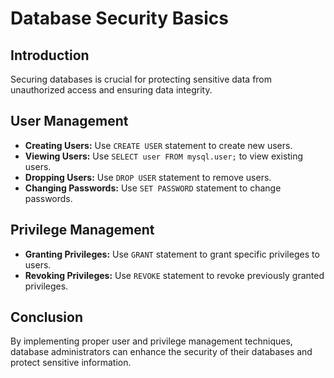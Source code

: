 # Database Security Basics

## Introduction
Securing databases is crucial for protecting sensitive data from unauthorized access and ensuring data integrity.

## User Management
- **Creating Users:** Use `CREATE USER` statement to create new users.
- **Viewing Users:** Use `SELECT user FROM mysql.user;` to view existing users.
- **Dropping Users:** Use `DROP USER` statement to remove users.
- **Changing Passwords:** Use `SET PASSWORD` statement to change passwords.

## Privilege Management
- **Granting Privileges:** Use `GRANT` statement to grant specific privileges to users.
- **Revoking Privileges:** Use `REVOKE` statement to revoke previously granted privileges.

## Conclusion
By implementing proper user and privilege management techniques, database administrators can enhance the security of their databases and protect sensitive information.
